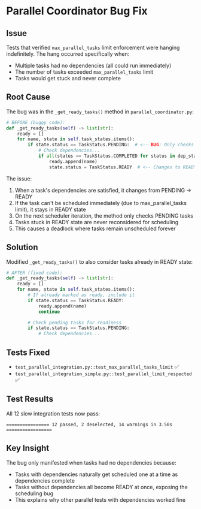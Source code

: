 # Parallel Coordinator Bug Fix

## Issue
Tests that verified `max_parallel_tasks` limit enforcement were hanging indefinitely. The hang occurred specifically when:
- Multiple tasks had no dependencies (all could run immediately)
- The number of tasks exceeded `max_parallel_tasks` limit
- Tasks would get stuck and never complete

## Root Cause
The bug was in the `_get_ready_tasks()` method in `parallel_coordinator.py`:

```python
# BEFORE (buggy code):
def _get_ready_tasks(self) -> list[str]:
    ready = []
    for name, state in self.task_states.items():
        if state.status == TaskStatus.PENDING:  # <-- BUG: Only checks PENDING
            # Check dependencies...
            if all(status == TaskStatus.COMPLETED for status in dep_states):
                ready.append(name)
                state.status = TaskStatus.READY  # <-- Changes to READY
```

The issue:
1. When a task's dependencies are satisfied, it changes from PENDING → READY
2. If the task can't be scheduled immediately (due to max_parallel_tasks limit), it stays in READY state
3. On the next scheduler iteration, the method only checks PENDING tasks
4. Tasks stuck in READY state are never reconsidered for scheduling
5. This causes a deadlock where tasks remain unscheduled forever

## Solution
Modified `_get_ready_tasks()` to also consider tasks already in READY state:

```python
# AFTER (fixed code):
def _get_ready_tasks(self) -> list[str]:
    ready = []
    for name, state in self.task_states.items():
        # If already marked as ready, include it
        if state.status == TaskStatus.READY:
            ready.append(name)
            continue

        # Check pending tasks for readiness
        if state.status == TaskStatus.PENDING:
            # Check dependencies...
```

## Tests Fixed
- `test_parallel_integration.py::test_max_parallel_tasks_limit` ✅
- `test_parallel_integration_simple.py::test_parallel_limit_respected` ✅

## Test Results
All 12 slow integration tests now pass:
```
================ 12 passed, 2 deselected, 14 warnings in 3.50s =================
```

## Key Insight
The bug only manifested when tasks had no dependencies because:
- Tasks with dependencies naturally get scheduled one at a time as dependencies complete
- Tasks without dependencies all become READY at once, exposing the scheduling bug
- This explains why other parallel tests with dependencies worked fine

